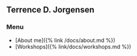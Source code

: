 ## Terrence D. Jorgensen

### Menu

- [About me]({% link /docs/about.md %})
- [Workshops]({% link/docs/workshops.md %})



<!--  Some text I kept from automatic index.md when I selected the Merlot theme

You can use the [editor on GitHub](https://github.com/TDJorgensen/TDJorgensen/edit/gh-pages/index.md) to maintain and preview the content for your website in Markdown files.

For more details see [Basic writing and formatting syntax](https://docs.github.com/en/github/writing-on-github/getting-started-with-writing-and-formatting-on-github/basic-writing-and-formatting-syntax).

#### Jekyll Themes

Your Pages site will use the layout and styles from the Jekyll theme you have selected in your [repository settings](https://github.com/TDJorgensen/TDJorgensen/settings/pages). The name of this theme is saved in the Jekyll `_config.yml` configuration file.

#### Support or Contact

Having trouble with Pages? Check out our [documentation](https://docs.github.com/categories/github-pages-basics/) or [contact support](https://support.github.com/contact) and we’ll help you sort it out.

-->

